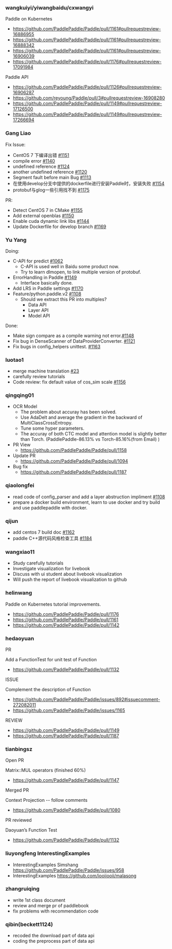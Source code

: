 ### wangkuiyi/yiwangbaidu/cxwangyi

Paddle on Kubernetes

- https://github.com/PaddlePaddle/Paddle/pull/1161#pullrequestreview-16886955
- https://github.com/PaddlePaddle/Paddle/pull/1161#pullrequestreview-16888342
- https://github.com/PaddlePaddle/Paddle/pull/1161#pullrequestreview-16906039
- https://github.com/PaddlePaddle/Paddle/pull/1176#pullrequestreview-17091984

Paddle API

- https://github.com/PaddlePaddle/Paddle/pull/1126#pullrequestreview-16906287
- https://github.com/reyoung/Paddle/pull/3#pullrequestreview-16908280
- https://github.com/PaddlePaddle/Paddle/pull/1149#pullrequestreview-17126500
- https://github.com/PaddlePaddle/Paddle/pull/1149#pullrequestreview-17266694


### Gang Liao

Fix Issue:
- CentOS 7 下编译出错 [#1151](https://github.com/PaddlePaddle/Paddle/issue/1151)
- compile error [#1140](https://github.com/PaddlePaddle/Paddle/issues/1140)
- undefined reference [#1124](https://github.com/PaddlePaddle/Paddle/issues/1124)
- another undefined reference [#1120](https://github.com/PaddlePaddle/Paddle/issues/1120)
- Segment fault before main Bug [#1113](https://github.com/PaddlePaddle/Paddle/issues/1113)
- 在使用develop分支中提供的dockerfile进行安装Paddle时，安装失败 [#1154](https://github.com/PaddlePaddle/Paddle/issues/1154)
- protobuf与glog一些引用找不到 [#1175](https://github.com/PaddlePaddle/Paddle/issues/1175)

PR:
- Detect CentOS 7 in CMake [#1155](https://github.com/PaddlePaddle/Paddle/pull/1155)
- Add external openblas [#1150](https://github.com/PaddlePaddle/Paddle/pull/1150)
- Enable cuda dynamic link libs [#1144](https://github.com/PaddlePaddle/Paddle/pull/1144)
- Update Dockerfile for develop branch [#1169](https://github.com/PaddlePaddle/Paddle/pull/1169)

### Yu Yang

Doing:
* C-API for predict [#1062](../pull/1062)
  * C-API is used well in Baidu some product now.
  * Try to learn dlmopen, to link multiple version of protobuf.
* ErrorHandling in Paddle [#1149](../pull/1149)
  * Interface basically done.
* Add LRS in Paddle settings [#1170](../pull/1170)
* Feature/python.paddle.v2  [#1108](../pull/1108)
  * Should we extract this PR into multiples?
    * Data API
    * Layer API
    * Model API

Done:

* Make sign compare as a compile warning not error.[#1148](../pull/1148)
* Fix bug in DenseScanner of DataProviderConverter. [#1121](../pull/1121)
* Fix bugs in config_helpers unittest. [#1163](../pull/1163)

### luotao1
- merge machine translation [#23](https://github.com/PaddlePaddle/book/pull/23)
- carefully review tutorials
- Code review: fix default value of cos_sim scale [#1156](https://github.com/PaddlePaddle/Paddle/pull/1156)


### qingqing01

- OCR Model
  - The problem about accuray has been solved.
  - Use AdaDelt and average the gradient in the backward of MultiClassCrossEntropy.
  - Tune some hyper parameters.
  - The accuray of both CTC model and attention model is slightly better than Torch. (PaddlePaddle-86.13% vs Torch-85.16%(from Email) )
- PR View
  - https://github.com/PaddlePaddle/Paddle/pull/1158 
- Update PR
  - https://github.com/PaddlePaddle/Paddle/pull/1094
- Bug fix
  - https://github.com/PaddlePaddle/Paddle/pull/1187 

### qiaolongfei
- read code of config_parser and add a layer abstruction impliment [#1108](https://github.com/PaddlePaddle/Paddle/pull/1108/commits/3bc8f99e7bc9d154f2513fc9663c3f7f2dbbbe5b)
- prepare a docker build environment, learn to use docker and try build and use paddlepaddle with docker.

### qijun
- add centos 7 build doc [#1162](https://github.com/PaddlePaddle/Paddle/pull/1162)
- paddle C++源代码风格检查工具 [#1184](https://github.com/PaddlePaddle/Paddle/issues/1184)

### wangxiao11
- Study carefully tutorials
- Investigate visualization for livebook 
- Discuss with ui student about livebook visualization 
- Will push the report of livebook visualization to github 

### helinwang

Paddle on Kubernetes tutorial improvements.

- https://github.com/PaddlePaddle/Paddle/pull/1176
- https://github.com/PaddlePaddle/Paddle/pull/1161
- https://github.com/PaddlePaddle/Paddle/pull/1142

### hedaoyuan

PR

Add a FunctionTest for unit test of Function  
- https://github.com/PaddlePaddle/Paddle/pull/1132

ISSUE

Complement the description of Function  
- https://github.com/PaddlePaddle/Paddle/issues/892#issuecomment-272082011
- https://github.com/PaddlePaddle/Paddle/issues/1165

REVIEW

- https://github.com/PaddlePaddle/Paddle/pull/1149
- https://github.com/PaddlePaddle/Paddle/pull/1187

### tianbingsz

Open PR

Matrix::MUL operators (finished 60%)

- https://github.com/PaddlePaddle/Paddle/pull/1147

Merged PR

Context Projection -- follow comments

- https://github.com/PaddlePaddle/Paddle/pull/1080

PR reviewed

Daoyuan’s Function Test

- https://github.com/PaddlePaddle/Paddle/pull/1132

### liuyongfeng InterestingExamples
- InterestingExamples Simshang  https://github.com/PaddlePaddle/Paddle/issues/958
- InterestingExamples  https://github.com/iooiiooii/malasong


### zhangruiqing
- write 1st class document
- review and merge pr of paddlebook
- fix problems with recommendation code

### qibin(beckett1124)
- recoded the download part of data api
- coding the preprocess part of data api